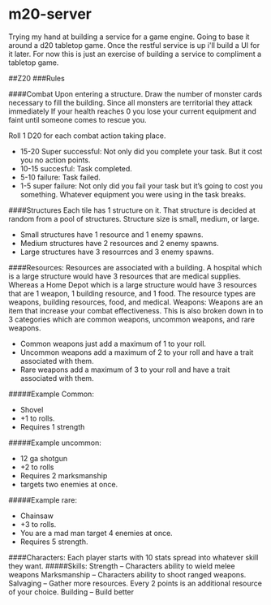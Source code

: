 # m20-server
Trying my hand at building a service for a game engine. Going to base it around a d20 tabletop game. Once the restful service is up i'll build a UI for it later. For now this is just an exercise of building a service to compliment a tabletop game.

##Z20
###Rules

####Combat
Upon entering a structure. Draw the number of monster cards necessary to fill the building. Since all monsters are territorial they attack immediately
If your health reaches 0 you lose your current equipment and faint until someone comes to rescue you.

Roll 1 D20 for each combat action taking place.
* 15-20 Super successful: Not only did you complete your task. But it cost you no action points.
* 10-15 succesful: Task completed.
* 5-10 failure: Task failed.
* 1-5 super failure: Not only did you fail your task but it’s going to cost you something. Whatever equipment you were using in the task breaks.



####Structures
Each tile has 1 structure on it.
That structure is decided at random from a pool of structures.
Structure size is small, medium, or large.
* Small structures have 1 resource and 1 enemy spawns.
* Medium structures have 2 resources and 2 enemy spawns.
* Large structures have 3 resourrces and 3 enemy spawns.


####Resources:
Resources are associated with a building. A hospital which is a large structure would have 3 resources that are medical supplies. Whereas a Home Depot which is a large structure would have 3 resources that are 1 weapon, 1 building resource, and 1 food.
The resource types are weapons, building resources, food, and medical.
Weapons:
Weapons are an item that increase your combat effectiveness. This is also broken down in to 3 categories which are common weapons, uncommon weapons, and rare weapons.
* Common weapons just add a maximum of 1 to your roll.
* Uncommon weapons add a maximum of 2 to your roll and have a trait associated with them.
* Rare weapons add a maximum of 3 to your roll and have a trait associated with them.

#####Example Common:
* Shovel
* +1 to rolls.
* Requires 1 strength

#####Example uncommon:
* 12 ga shotgun
* +2 to rolls
* Requires 2 marksmanship
* targets two enemies at once.

#####Example rare:
* Chainsaw
* +3 to rolls.
* You are a mad man target 4 enemies at once.
* Requires 5 strength.


####Characters:
Each player starts with 10 stats spread into whatever skill they want.
#####Skills:
Strength – Characters ability to wield melee weapons
Marksmanship – Characters ability to shoot ranged weapons.
Salvaging – Gather more resources. Every 2 points is an additional resource of your choice.
Building – Build better
